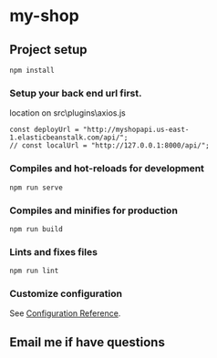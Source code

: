 # my-shop

## Project setup
```
npm install
```

### Setup your back end url first.

location on src\plugins\axios.js
```
const deployUrl = "http://myshopapi.us-east-1.elasticbeanstalk.com/api/";
// const localUrl = "http://127.0.0.1:8000/api/";
```

### Compiles and hot-reloads for development
```
npm run serve
```

### Compiles and minifies for production
```
npm run build
```

### Lints and fixes files
```
npm run lint
```

### Customize configuration
See [Configuration Reference](https://cli.vuejs.org/config/).

## Email me if have questions
